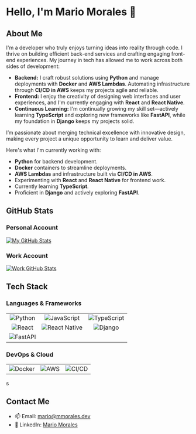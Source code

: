 # Hello, I'm Mario Morales 👋

## About Me
I'm a developer who truly enjoys turning ideas into reality through code. I thrive on building efficient back-end services and crafting engaging front-end experiences. My journey in tech has allowed me to work across both sides of development:

- **Backend:** I craft robust solutions using **Python** and manage deployments with **Docker** and **AWS Lambdas**. Automating infrastructure through **CI/CD in AWS** keeps my projects agile and reliable.
- **Frontend:** I enjoy the creativity of designing web interfaces and user experiences, and I'm currently engaging with **React** and **React Native**.
- **Continuous Learning:** I'm continually growing my skill set—actively learning **TypeScript** and exploring new frameworks like **FastAPI**, while my foundation in **Django** keeps my projects solid.

I’m passionate about merging technical excellence with innovative design, making every project a unique opportunity to learn and deliver value.

Here's what I'm currently working with:

- **Python** for backend development.
- **Docker** containers to streamline deployments.
- **AWS Lambdas** and infrastructure built via **CI/CD in AWS**.
- Experimenting with **React** and **React Native** for frontend work.
- Currently learning **TypeScript**.
- Proficient in **Django** and actively exploring **FastAPI**.

## GitHub Stats

### Personal Account
[![My GitHub Stats](https://github-readme-stats.vercel.app/api?username=marioalejandrom&show_icons=true&theme=default&count_private=true)](https://github.com/marioalejandrom)

### Work Account
[![Work GitHub Stats](https://github-readme-stats.vercel.app/api?username=mario-morales-bds&show_icons=true&theme=default&count_private=true)](https://github.com/mario-morales-bds)

## Tech Stack

### Languages & Frameworks

|                         |                          |                           |
|:-----------------------:|:------------------------:|:-------------------------:|
| ![Python](https://img.shields.io/badge/Python-3776AB?style=flat&logo=python&logoColor=white) | ![JavaScript](https://img.shields.io/badge/JavaScript-F7DF1E?style=flat&logo=javascript&logoColor=black) | ![TypeScript](https://img.shields.io/badge/TypeScript-3178C6?style=flat&logo=typescript&logoColor=white) |
| ![React](https://img.shields.io/badge/React-20232A?style=flat&logo=react&logoColor=61DAFB) | ![React Native](https://img.shields.io/badge/ReactNative-20232A?style=flat&logo=react&logoColor=61DAFB) | ![Django](https://img.shields.io/badge/Django-092E20?style=flat&logo=django&logoColor=white) |
| ![FastAPI](https://img.shields.io/badge/FastAPI-009485?style=flat&logo=fastapi&logoColor=white) |                          |                           |

### DevOps & Cloud

|                         |                         |                         |
|:-----------------------:|:-----------------------:|:-----------------------:|
| ![Docker](https://img.shields.io/badge/Docker-2496ED?style=flat&logo=docker&logoColor=white) | ![AWS](https://img.shields.io/badge/AWS-232F3E?style=flat&logo=amazon-aws&logoColor=white) | ![CI/CD](https://img.shields.io/badge/CI%2FCD-FF6F00?style=flat) |

s
## Contact Me
- 📫 Email: [mario@mmorales.dev](mailto:mario@mmorales.dev)
- 🔗 LinkedIn: [Mario Morales](https://www.linkedin.com/in/mmoralesdev/)
